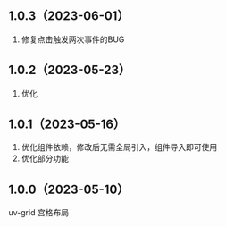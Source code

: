 ## 1.0.3（2023-06-01）
1. 修复点击触发两次事件的BUG 
## 1.0.2（2023-05-23）
1. 优化
## 1.0.1（2023-05-16）
1. 优化组件依赖，修改后无需全局引入，组件导入即可使用
2. 优化部分功能
## 1.0.0（2023-05-10）
uv-grid 宫格布局
